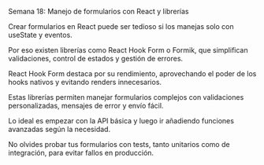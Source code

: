 Semana 18: Manejo de formularios con React y librerías

Crear formularios en React puede ser tedioso si los manejas solo con useState y eventos.

Por eso existen librerías como React Hook Form o Formik, que simplifican validaciones, control de estados y gestión de errores.

React Hook Form destaca por su rendimiento, aprovechando el poder de los hooks nativos y evitando renders innecesarios.

Estas librerías permiten manejar formularios complejos con validaciones personalizadas, mensajes de error y envío fácil.

Lo ideal es empezar con la API básica y luego ir añadiendo funciones avanzadas según la necesidad.

No olvides probar tus formularios con tests, tanto unitarios como de integración, para evitar fallos en producción.